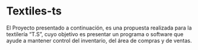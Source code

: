 # Textiles-ts
El Proyecto presentado a continuación, es una propuesta realizada para la textilería “T.S”, cuyo objetivo es presentar un programa o software que ayude a mantener control del inventario, del área de compras y de ventas.
